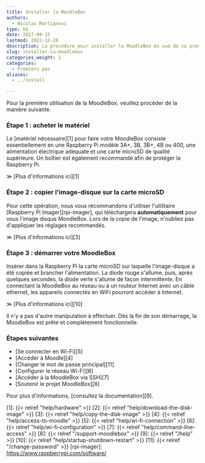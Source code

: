 ```yaml
---
title: Installer la MoodleBox
authors:
  - Nicolas Martignoni
type: kb
date: 2017-09-15
lastmod: 2022-12-28
description: La procédure pour installer la MoodleBox en vue de sa première utilisation est décrite ici
slug: installer-la-moodlebox
categories_weight: 1
categories:
  - Premiers pas
aliases:
  - ../install

---
```

Pour la première utilisation de la MoodleBox, veuillez procéder de la manière suivante.

### Étape 1 : acheter le matériel

Le [matériel nécessaire][1] pour faire votre MoodleBox consiste essentiellement en une Raspberry Pi modèle 3A+, 3B, 3B+, 4B ou 400, une alimentation électrique adéquate et une carte microSD de qualité supérieure. Un boîtier est également recommandé afin de protéger la Raspberry Pi.

&Gt; [Plus d'informations ici][1]

### Étape 2 : copier l'image-disque sur la carte microSD

Pour cette opération, nous vous recommandons d'utiliser l'utilitaire [Raspberry Pi Imager][rpi-imager], qui téléchargera __automatiquement__ pour vous l'image disque MoodleBox. Lors de la copie de l'image, n'oubliez pas d'appliquer les réglages recommandés.

&Gt; [Plus d'informations ici][3]

### Étape 3 : démarrer votre MoodleBox

Insérer dans la Raspberry Pi la carte microSD sur laquelle l'image-disque a été copiée et brancher l'alimentation. La diode rouge s'allume, puis, après quelques secondes, la diode verte s'allume de façon intermittente. En connectant la MoodleBox au réseau ou à un routeur Internet avec un câble ethernet, les appareils connectés en WiFi pourront accéder à Internet.

&Gt; [Plus d'informations ici][10]

Il n'y a pas d'autre manipulation à effectuer. Dès la fin de son démarrage, la MoodleBox est prête et complètement fonctionnelle.

### Étapes suivantes

  * [Se connecter en Wi-Fi][5]
  * [Accéder à Moodle][4]
  * [Changer le mot de passe principal][11]
  * [Configurer le réseau Wi-Fi][6]
  * [Accéder à la MoodleBox via SSH][7]
  * [Soutenir le projet MoodleBox][8]

Pour plus d'informations, [consultez la documentation][9].

 [1]: {{< relref "help/hardware" >}}
 [2]: {{< relref "help/download-the-disk-image" >}}
 [3]: {{< relref "help/copy-the-disk-image" >}}
 [4]: {{< relref "help/access-to-moodle" >}}
 [5]: {{< relref "help/wi-fi-connection" >}}
 [6]: {{< relref "help/wi-fi-configuration" >}}
 [7]: {{< relref "help/command-line-access" >}}
 [8]: {{< relref "/support-moodlebox" >}}
 [9]: {{< relref "/help" >}}
 [10]: {{< relref "help/startup-shutdown-restart" >}}
 [11]: {{< relref "/change-password" >}}
 [rpi-imager]: https://www.raspberrypi.com/software/
